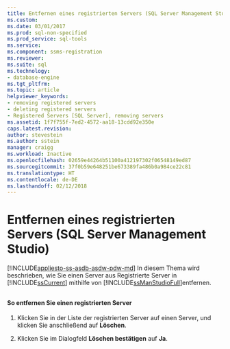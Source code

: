 ```yaml
---
title: Entfernen eines registrierten Servers (SQL Server Management Studio) | Microsoft-Dokumentation
ms.custom: 
ms.date: 03/01/2017
ms.prod: sql-non-specified
ms.prod_service: sql-tools
ms.service: 
ms.component: ssms-registration
ms.reviewer: 
ms.suite: sql
ms.technology:
- database-engine
ms.tgt_pltfrm: 
ms.topic: article
helpviewer_keywords:
- removing registered servers
- deleting registered servers
- Registered Servers [SQL Server], removing servers
ms.assetid: 1f7f755f-7ed2-4572-aa18-13cdd92e350e
caps.latest.revision: 
author: stevestein
ms.author: sstein
manager: craigg
ms.workload: Inactive
ms.openlocfilehash: 02659e44264b51100a412197302f06548149ed87
ms.sourcegitcommit: 37f0b59e648251be673389fa486b0a984ce22c81
ms.translationtype: HT
ms.contentlocale: de-DE
ms.lasthandoff: 02/12/2018
---
```

# <a name="remove-a-registered-server-sql-server-management-studio"></a>Entfernen eines registrierten Servers (SQL Server Management Studio)
[!INCLUDE[appliesto-ss-asdb-asdw-pdw-md](../../includes/appliesto-ss-asdb-asdw-pdw-md.md)]
In diesem Thema wird beschrieben, wie Sie einen Server aus Registrierte Server in [!INCLUDE[ssCurrent](../../includes/sscurrent-md.md)] mithilfe von [!INCLUDE[ssManStudioFull](../../includes/ssmanstudiofull-md.md)]entfernen.  
  
##  <a name="SSMSProcedure"></a>  
  
#### <a name="to-remove-a-registered-server"></a>So entfernen Sie einen registrierten Server  
  
1.  Klicken Sie in der Liste der registrierten Server auf einen Server, und klicken Sie anschließend auf **Löschen**.  
  
2.  Klicken Sie im Dialogfeld **Löschen bestätigen** auf **Ja**.  
  
  
